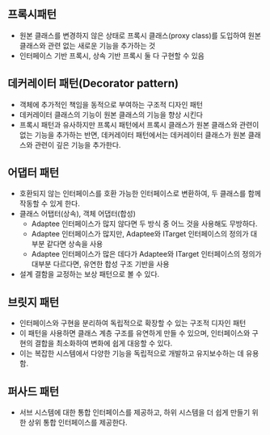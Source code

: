 ## 프록시패턴
- 원본 클래스를 변경하지 않은 상태로 프록시 클래스(proxy class)를 도입하여 원본 클래스와 관련 없는 새로운 기능을 추가하는 것
- 인터페이스 기반 프록시, 상속 기반 프록시 둘 다 구현할 수 있음

## 데커레이터 패턴(Decorator pattern)
- 객체에 추가적인 책임을 동적으로 부여하는 구조적 디자인 패턴
- 데커레이터 클래스의 기능이 원본 클래스의 기능을 향상 시킨다
- 프록시 패턴과 유사하지만 프록시 패턴에서 프록시 클래스가 원본 클래스와 관련이 없는 기능을 추가하는 반면, 데커레이터 패턴에서는 데커레이터 클래스가 원본 클래스와 관련이 깊은 기능을 추가한다.

## 어댑터 패턴
- 호환되지 않는 인터페이스를 호환 가능한 인터페이스로 변환하여, 두 클래스를 함께 작동할 수 있게 한다.
- 클래스 어탭터(상속), 객체 어댑터(합성)
    - Adaptee 인터페이스가 많지 않다면 두 방식 중 어느 것을 사용해도 무방하다.
    - Adaptee 인터페이스가 많지만, Adaptee와 ITarget 인터페이스의 정의가 대부분 같다면 상속을 사용
    - Adaptee 인터페이스가 많은 데다가 Adaptee와 ITarget 인터페이스의 정의가 대부분 다르다면, 유연한 합성 구조 기반을 사용
- 설계 결함을 교정하는 보상 패턴으로 볼 수 있다.

## 브릿지 패턴
- 인터페이스와 구현을 분리하여 독립적으로 확장할 수 있는 구조적 디자인 패턴
- 이 패턴을 사용하면 클래스 계층 구조를 유연하게 만들 수 있으며, 인터페이스와 구현의 결합을 최소화하여 변화에 쉽게 대응할 수 있다. 
- 이는 복잡한 시스템에서 다양한 기능을 독립적으로 개발하고 유지보수하는 데 유용함.

## 퍼사드 패턴
- 서브 시스템에 대한 통합 인터페이스를 제공하고, 하위 시스템을 더 쉽게 만들기 위한 상위 통합 인터페이스를 제공한다.
